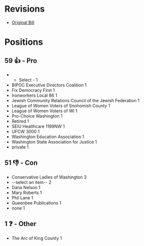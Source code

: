# Revisions
* [Original Bill](1/)

# Positions
## 59 👍 - Pro
* - Select - 1
* BIPOC Executive Directors Coalition 1
* Fix Democracy First 1
* Ironworkers Local 86 1
* Jewish Community Relations Council of the Jewish Federation 1
* League of Women Voters of Snohomish County 1
* League of Women Voters of Wl 1
* Pro-Choice Washington 1
* Retired 1
* SEIU Healthcare 1199NW 1
* UFCW 3000 1
* Washington Education Association 1
* Washington State Association for Justice 1
* private 1

## 51 👎 - Con
* Conservative Ladies of Washington 3
* --select an item-- 2
* Dana Nelson 1
* Mary Roberts 1
* Phil Lane 1
* Queenbee Publications 1
* none 1

## 1 ❓ - Other
* The Arc of King County 1
